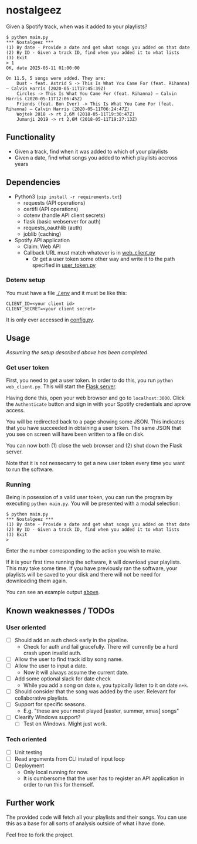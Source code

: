 # nostalgeez

Given a Spotify track, when was it added to your playlists?

```
$ python main.py
*** Nostalgeez ***
(1) By date - Provide a date and get what songs you added on that date
(2) By ID - Given a track ID, find when you added it to what lists
(3) Exit
> 1
OK, date 2025-05-11 01:00:00

On 11.5, 5 songs were added. They are:
	Dust - feat. Astrid S -> This Is What You Came For (feat. Rihanna) – Calvin Harris (2020-05-11T17:45:39Z)
	Circles -> This Is What You Came For (feat. Rihanna) – Calvin Harris (2020-05-11T12:06:45Z)
	Friends (feat. Bon Iver) -> This Is What You Came For (feat. Rihanna) – Calvin Harris (2020-05-11T06:24:47Z)
	Wojtek 2018 -> rt 2,6M (2018-05-11T19:30:47Z)
	Jumanji 2019 -> rt 2,6M (2018-05-11T19:27:13Z)
```

## Functionality

- Given a track, find when it was added to which of your playlists
- Given a date, find what songs you added to which playlists accross years

## Dependencies

- Python3 (`pip install -r requirements.txt`)
  - requests (API operations)
  - certifi (API operations)
  - dotenv (handle API client secrets)
  - flask (basic webserver for auth)
  - requests_oauthlib (auth)
  - joblib (caching)
- Spotify API application
  - Claim: Web API
  - Callback URL must match whatever is in [web_client.py](./web_client.py)
    - Or get a user token some other way and write it to the path specified in [user_token.py](./user_token.py)

### Dotenv setup

You must have a file [./.env](./.env) and it must be like this:

```
CLIENT_ID=<your client id>
CLIENT_SECRET=<your client secret>
```

It is only ever accessed in [config.py](./config.py).

## Usage

_Assuming the setup described above has been completed_.

### Get user token

First, you need to get a user token. In order to do this, you run `python
web_client.py`. This will start the [Flask server](./web_client.py).

Having done this, open your web browser and go to `localhost:3000`. Click the
`Authenticate` button and sign in with your Spotify credentials and aprove
access.

You will be redirected back to a page showing some JSON. This indicates that you
have succeeded in obtaining a user token. The same JSON that you see on screen
will have been written to a file on disk.

You can now both (1) close the web browser and (2) shut down the Flask server.

Note that it is not nessecarry to get a new user token every time you want to
run the software.

### Running

Being in posession of a valid user token, you can run the program by executing
`python main.py`. You will be presented with a modal selection:

```
$ python main.py
*** Nostalgeez ***
(1) By date - Provide a date and get what songs you added on that date
(2) By ID - Given a track ID, find when you added it to what lists
(3) Exit
>
```

Enter the number corresponding to the action you wish to make.

If it is your first time running the software, it will download your playlists.
This may take some time. If you have previously ran the software, your playlists
will be saved to your disk and there will not be need for downloading them
again.

You can see an example output [above](#nostalgeez).

## Known weaknesses / TODOs

### User oriented

- [ ] Should add an auth check early in the pipeline.
  - Check for auth and fail gracefully. There will currently be a hard crash
    upon invalid auth.
- [ ] Allow the user to find track id by song name.
- [ ] Allow the user to input a date.
  - Now it will always assume the current date.
- [ ] Add some optional slack for date check
  - While you add a song on date `n`, you typically listen to it on date `n+k`.
- [ ] Should consider that the song was added by the user. Relevant for
      collaborative playlists.
- [ ] Support for specific seasons.
  - E.g. "these are your most played [easter, summer, xmas] songs"
- [ ] Clearify Windows support?
  - [ ] Test on Windows. Might just work.

### Tech oriented

- [ ] Unit testing
- [ ] Read arguments from CLI insted of input loop
- [ ] Deployment
  - Only local running for now.
  - It is cumbersome that the user has to register an API application in order
    to run this for themself.

## Further work

The provided code will fetch all your playlists and their songs. You can use this as a base for all sorts of analysis outside of what i have done.

Feel free to fork the project.
